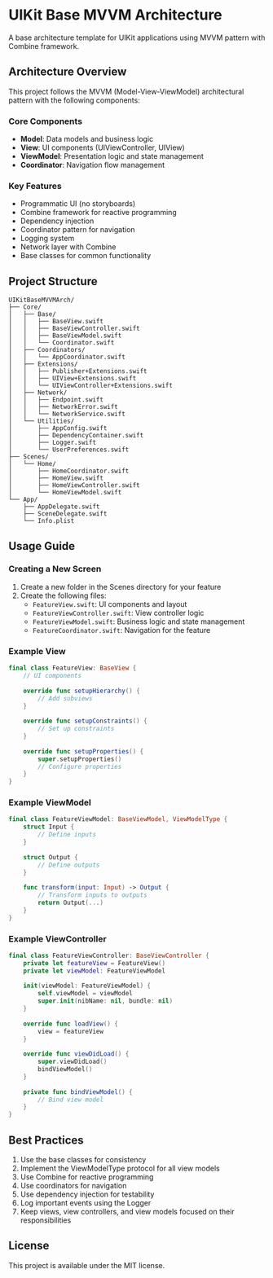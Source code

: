 # UIKit Base MVVM Architecture

A base architecture template for UIKit applications using MVVM pattern with Combine framework.

## Architecture Overview

This project follows the MVVM (Model-View-ViewModel) architectural pattern with the following components:

### Core Components

- **Model**: Data models and business logic
- **View**: UI components (UIViewController, UIView)
- **ViewModel**: Presentation logic and state management
- **Coordinator**: Navigation flow management

### Key Features

- Programmatic UI (no storyboards)
- Combine framework for reactive programming
- Dependency injection
- Coordinator pattern for navigation
- Logging system
- Network layer with Combine
- Base classes for common functionality

## Project Structure

```
UIKitBaseMVVMArch/
├── Core/
│   ├── Base/
│   │   ├── BaseView.swift
│   │   ├── BaseViewController.swift
│   │   ├── BaseViewModel.swift
│   │   └── Coordinator.swift
│   ├── Coordinators/
│   │   └── AppCoordinator.swift
│   ├── Extensions/
│   │   ├── Publisher+Extensions.swift
│   │   ├── UIView+Extensions.swift
│   │   └── UIViewController+Extensions.swift
│   ├── Network/
│   │   ├── Endpoint.swift
│   │   ├── NetworkError.swift
│   │   └── NetworkService.swift
│   └── Utilities/
│       ├── AppConfig.swift
│       ├── DependencyContainer.swift
│       ├── Logger.swift
│       └── UserPreferences.swift
├── Scenes/
│   └── Home/
│       ├── HomeCoordinator.swift
│       ├── HomeView.swift
│       ├── HomeViewController.swift
│       └── HomeViewModel.swift
└── App/
    ├── AppDelegate.swift
    ├── SceneDelegate.swift
    └── Info.plist
```

## Usage Guide

### Creating a New Screen

1. Create a new folder in the Scenes directory for your feature
2. Create the following files:
   - `FeatureView.swift`: UI components and layout
   - `FeatureViewController.swift`: View controller logic
   - `FeatureViewModel.swift`: Business logic and state management
   - `FeatureCoordinator.swift`: Navigation for the feature

### Example View

```swift
final class FeatureView: BaseView {
    // UI components
    
    override func setupHierarchy() {
        // Add subviews
    }
    
    override func setupConstraints() {
        // Set up constraints
    }
    
    override func setupProperties() {
        super.setupProperties()
        // Configure properties
    }
}
```

### Example ViewModel

```swift
final class FeatureViewModel: BaseViewModel, ViewModelType {
    struct Input {
        // Define inputs
    }
    
    struct Output {
        // Define outputs
    }
    
    func transform(input: Input) -> Output {
        // Transform inputs to outputs
        return Output(...)
    }
}
```

### Example ViewController

```swift
final class FeatureViewController: BaseViewController {
    private let featureView = FeatureView()
    private let viewModel: FeatureViewModel
    
    init(viewModel: FeatureViewModel) {
        self.viewModel = viewModel
        super.init(nibName: nil, bundle: nil)
    }
    
    override func loadView() {
        view = featureView
    }
    
    override func viewDidLoad() {
        super.viewDidLoad()
        bindViewModel()
    }
    
    private func bindViewModel() {
        // Bind view model
    }
}
```

## Best Practices

1. Use the base classes for consistency
2. Implement the ViewModelType protocol for all view models
3. Use Combine for reactive programming
4. Use coordinators for navigation
5. Use dependency injection for testability
6. Log important events using the Logger
7. Keep views, view controllers, and view models focused on their responsibilities

## License

This project is available under the MIT license.
